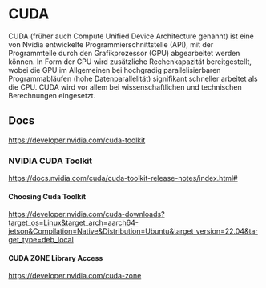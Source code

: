 # CUDA

CUDA (früher auch Compute Unified Device Architecture genannt) ist eine von Nvidia entwickelte Programmierschnittstelle (API), mit der Programmteile durch den Grafikprozessor (GPU) abgearbeitet werden können. In Form der GPU wird zusätzliche Rechenkapazität bereitgestellt, wobei die GPU im Allgemeinen bei hochgradig parallelisierbaren Programmabläufen (hohe Datenparallelität) signifikant schneller arbeitet als die CPU. CUDA wird vor allem bei wissenschaftlichen und technischen Berechnungen eingesetzt.

## Docs

https://developer.nvidia.com/cuda-toolkit

### NVIDIA CUDA Toolkit

https://docs.nvidia.com/cuda/cuda-toolkit-release-notes/index.html#

#### Choosing Cuda Toolkit

https://developer.nvidia.com/cuda-downloads?target_os=Linux&target_arch=aarch64-jetson&Compilation=Native&Distribution=Ubuntu&target_version=22.04&target_type=deb_local

#### CUDA ZONE Library Access

https://developer.nvidia.com/cuda-zone

